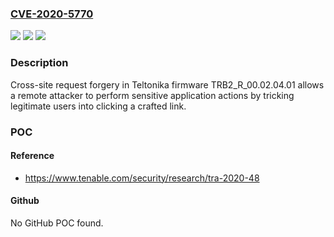 ### [CVE-2020-5770](https://cve.mitre.org/cgi-bin/cvename.cgi?name=CVE-2020-5770)
![](https://img.shields.io/static/v1?label=Product&message=Teltonika%20Gateway%20TRB245&color=blue)
![](https://img.shields.io/static/v1?label=Version&message=n%2Fa&color=blue)
![](https://img.shields.io/static/v1?label=Vulnerability&message=Cross-site%20Request%20Forgery&color=brighgreen)

### Description

Cross-site request forgery in Teltonika firmware TRB2_R_00.02.04.01 allows a remote attacker to perform sensitive application actions by tricking legitimate users into clicking a crafted link.

### POC

#### Reference
- https://www.tenable.com/security/research/tra-2020-48

#### Github
No GitHub POC found.

